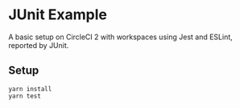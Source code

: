 # JUnit Example

A basic setup on CircleCI 2 with workspaces using Jest and ESLint, reported by JUnit.

## Setup

```
yarn install
yarn test
```
